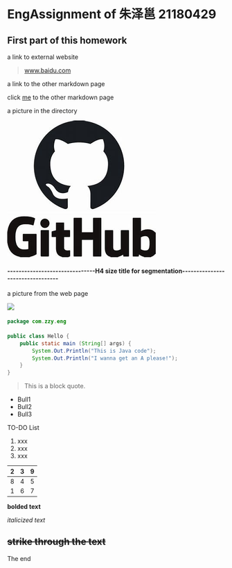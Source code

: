 # EngAssignment of 朱泽邕 21180429
## First part of this homework

a link to external website

> www.baidu.com



a link to the other markdown page

click [me](Readmylips.md) to the other markdown page



a picture in the directory

![jessica-weiller-GAw5wFLVWVo-unsplash](OIP.jpg)

#### -------------------------------H4 size title for segmentation---------------------------------

a picture from the web page

![](https://www.thesoftwarereport.com/wp-content/uploads/2019/06/github2.jpeg)



``` Java
package com.zzy.eng

public class Hello {
    public static main (String[] args) {
        System.Out.Println("This is Java code");
        System.Out.Println("I wanna get an A please!");
    }
}
```



> This is a block quote.

- Bull1
- Bull2
- Bull3

TO-DO List

1. xxx
2. xxx
3. xxx

| 2    | 3    | 9    |
| ---- | ---- | ---- |
| 8    | 4    | 5    |
| 1    | 6    | 7    |

**bolded text**

*italicized text*

 ~~strike through the text~~
---
The end
